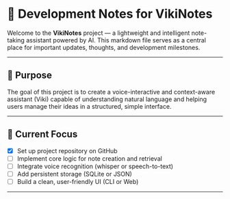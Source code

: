 # 📝 Development Notes for VikiNotes

Welcome to the **VikiNotes** project — a lightweight and intelligent note-taking assistant powered by AI. This markdown file serves as a central place for important updates, thoughts, and development milestones.

---

## 🚀 Purpose
The goal of this project is to create a voice-interactive and context-aware assistant (Viki) capable of understanding natural language and helping users manage their ideas in a structured, simple interface.

---

## 📌 Current Focus

- [x] Set up project repository on GitHub  
- [ ] Implement core logic for note creation and retrieval  
- [ ] Integrate voice recognition (whisper or speech-to-text)  
- [ ] Add persistent storage (SQLite or JSON)  
- [ ] Build a clean, user-friendly UI (CLI or Web)  

---

